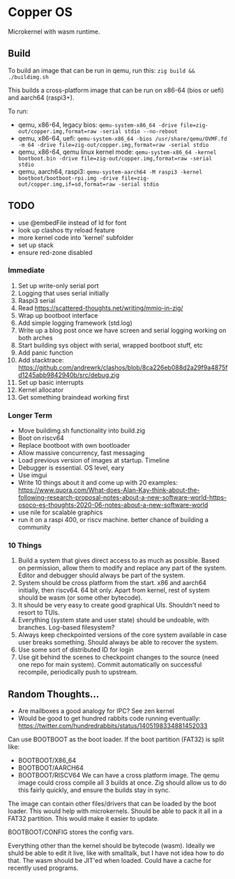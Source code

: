 # Copper OS

Microkernel with wasm runtime.

## Build

To build an image that can be run in qemu, run this:
`zig build && ./buildimg.sh`

This builds a cross-platform image that can be run on x86-64 (bios or uefi) and aarch64 (raspi3+).

To run:
- qemu, x86-64, legacy bios: `qemu-system-x86_64 -drive file=zig-out/copper.img,format=raw -serial stdio --no-reboot`
- qemu, x86-64, uefi: `qemu-system-x86_64 -bios /usr/share/qemu/OVMF.fd -m 64 -drive file=zig-out/copper.img,format=raw -serial stdio`
- qemu, x86-64, qemu linux kernel mode: `qemu-system-x86_64 -kernel bootboot.bin -drive file=zig-out/copper.img,format=raw -serial stdio`
- qemu, aarch64, raspi3: `qemu-system-aarch64 -M raspi3 -kernel bootboot/bootboot-rpi.img -drive file=zig-out/copper.img,if=sd,format=raw -serial stdio`

## TODO
- use @embedFile instead of ld for font
- look up clashos tty reload feature
- more kernel code into 'kernel' subfolder
- set up stack
- ensure red-zone disabled

### Immediate
1. Set up write-only serial port
  1. Logging that uses serial initially
  2. Raspi3 serial
  3. Read https://scattered-thoughts.net/writing/mmio-in-zig/
2. Wrap up bootboot interface
2. Add simple logging framework (std.log)
2. Write up a blog post once we have screen and serial logging working on both arches
2. Start building sys object with serial, wrapped bootboot stuff, etc
3. Add panic function
4. Add stacktrace: https://github.com/andrewrk/clashos/blob/8ca226eb088d2a29f9a4875fd1245abb9842940b/src/debug.zig
5. Set up basic interrupts
6. Kernel allocator
  1. Get something braindead working first

### Longer Term
- Move buildimg.sh functionality into build.zig
- Boot on riscv64
- Replace bootboot with own bootloader
- Allow massive concurrency, fast messaging
- Load previous version of images at startup.  Timeline
- Debugger is essential.  OS level, eary
- Use imgui
- Write 10 things about it and come up with 20 examples: https://www.quora.com/What-does-Alan-Kay-think-about-the-following-research-proposal-notes-about-a-new-software-world-https-osoco-es-thoughts-2020-06-notes-about-a-new-software-world
- use nile for scalable graphics
- run it on a raspi 400, or riscv machine.  better chance of building a community

### 10 Things
1. Build a system that gives direct access to as much as possible.  Based on permission, allow them to modify and replace any part of the system.  Editor and debugger should always be part of the system.
2. System should be cross platform from the start.  x86 and aarch64 initially, then riscv64.  64 bit only.  Apart from kernel, rest of system should be wasm (or some other bytecode).
3. It should be very easy to create good graphical UIs.  Shouldn't need to resort to TUIs.
4. Everything (system state and user state) should be undoable, with branches.  Log-based filesystem?
5. Always keep checkpointed versions of the core system available in case user breaks something.  Should always be able to recover the system.
6. Use some sort of distributed ID for login
7. Use git behind the scenes to checkpoint changes to the source (need one repo for main system).  Commit automatically on successful recompile, periodically push to upstream.

## Random Thoughts...
- Are mailboxes a good analogy for IPC?  See zen kernel
- Would be good to get hundred rabbits code running eventually: https://twitter.com/hundredrabbits/status/1405198334881452033

Can use BOOTBOOT as the boot loader.  If the boot partition (FAT32) is split like:
- BOOTBOOT/X86_64
- BOOTBOOT/AARCH64
- BOOTBOOT/RISCV64
We can have a cross platform image.  The qemu image could cross compile all 3 builds at once.  Zig should allow us to do this fairly quickly, and ensure the builds stay in sync.

The image can contain other files/drivers that can be loaded by the boot loader.  This would help with microkernels.  Should be able to pack it all in a FAT32 partition.  This would make it easier to update.

BOOTBOOT/CONFIG stores the config vars.

Everything other than the kernel should be bytecode (wasm).  Ideally  we shuld be able to edit it live, like with smalltalk, but I have not idea how to do that.  The wasm should be JIT'ed when loaded.  Could have a cache for recently used programs.
